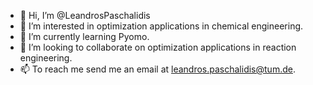 - 👋 Hi, I’m @LeandrosPaschalidis
- 👀 I’m interested in optimization applications in chemical engineering. 
- 🌱 I’m currently learning Pyomo. 
- 💞️ I’m looking to collaborate on optimization applications in reaction engineering. 
- 📫 To reach me send me an email at leandros.paschalidis@tum.de. 
